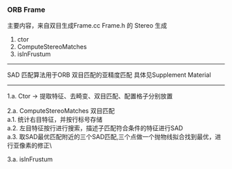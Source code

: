 <!--
 * @Author: Liu Weilong
 * @Date: 2021-01-30 19:18:55
 * @LastEditors: Liu Weilong 
 * @LastEditTime: 2021-02-01 10:17:38
 * @Description: 
-->
### ORB Frame
主要内容，来自双目生成Frame.cc Frame.h 的 Stereo 生成
1. ctor
2. ComputeStereoMatches
3. isInFrustum

---------
SAD 匹配算法用于ORB 双目匹配的亚精度匹配
具体见Supplement Material

----------
1.a. Ctor -> 提取特征、去畸变、双目匹配、配置格子分别放置

2.a. ComputeStereoMatches 双目匹配\
a.1. 统计右目特征，并按行标号存储\
a.2. 左目特征按行进行搜索，描述子匹配符合条件的特征进行SAD\
a.3. 取SAD最优匹配附近的三个SAD匹配,三个点做一个抛物线拟合找到最优，进行亚像素的修正\

3.a. isInFrustum